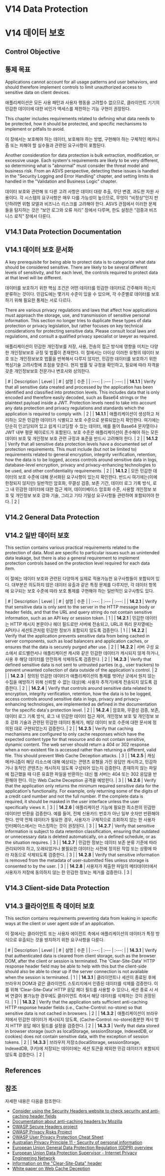 # V14 Data Protection
# V14 데이터 보호

## Control Objective
## 통제 목표

Applications cannot account for all usage patterns and user behaviors, and should therefore implement controls to limit unauthorized access to sensitive data on client devices.

애플리케이션은 모든 사용 패턴과 사용자 행동을 고려할수 없으므로, 클라이언트 기기의 민감한 데이터에 대한 비인가 엑세스를 제한하는 기능 구현이 권장된다.

This chapter includes requirements related to defining what data needs to be protected, how it should be protected, and specific mechanisms to implement or pitfalls to avoid.

이 장에서는 보호해야 하는 데이터, 보호해야 하는 방법, 구현해야 하는 구체적인 메커니즘 또는 피해야 할 실수들과 관련된 요구사항이 포함된다.

Another consideration for data protection is bulk extraction, modification, or excessive usage. Each system's requirements are likely to be very different, so determining what is "abnormal" must consider the threat model and business risk. From an ASVS perspective, detecting these issues is handled in the "Security Logging and Error Handling" chapter, and setting limits is handled in the "Validation and Business Logic" chapter.

데이터 보호와 관련해 또 다른 고려 사항은 데이터 대량 추출, 무단 변경, 과도한 자원 사용이다. 각 시스템의 요구사항은 매우 다를 가능성이 높으므로, 무엇이 "비정상"인지 판단하려면 위협 모델과 비즈니스 리스크를 고려해야 한다. ASVS 관점에서 이러한 문제들을 탐지하는 것은 “보안 로그와 오류 처리” 장에서 다루며, 한도 설정은 “검증과 비즈니스 로직” 장에서 다룬다.

## V14.1 Data Protection Documentation
## V14.1 데이터 보호 문서화


A key prerequisite for being able to protect data is to categorize what data should be considered sensitive. There are likely to be several different levels of sensitivity, and for each level, the controls required to protect data at that level will be different.

데이터를 보호하기 위한 핵심 조건은 어떤 데이터를 민감한 데이터로 간주해야 하는지 분류하는 것이다. 민감도에는 몇가지 수준이 있을 수 있으며, 각 수준별로 데이터를 보호하기 위해 필요한 통제는 서로 다르다.

There are various privacy regulations and laws that affect how applications must approach the storage, use, and transmission of sensitive personal information. This section no longer tries to duplicate these types of data protection or privacy legislation, but rather focuses on key technical considerations for protecting sensitive data. Please consult local laws and regulations, and consult a qualified privacy specialist or lawyer as required.

애플리케이션이 민감한 개인정보를 저장, 사용, 전송의 접근 방식에 영향을 미치는 다양한 개인정보보호 규정 및 법률이 존재한다. 이 절에서는 더이상 이러한 유형의 테이터 보호 또는 개인정보보호 법률을 반복해서 다루지 않지만, 민감한 데이터를 보호하기 위한 핵심기술 고려사항에 초점을 맞춘다. 현지 법률 및 규정을 확인하고, 필요에 따라 자격을 갖춘 개인정보보호 전문가나 변호사와 상의한다.

| # | Description | Level |
| # | 설명 | 수준 |
| :---: | :--- | :---: |
| **14.1.1** | Verify that all sensitive data created and processed by the application has been identified and classified into protection levels. This includes data that is only encoded and therefore easily decoded, such as Base64 strings or the plaintext payload inside a JWT. Protection levels need to take into account any data protection and privacy regulations and standards which the application is required to comply with. | 2 |
| **14.1.1** | 애플리케이션이 생성하고 처리하는 모든 민감한 데이터가 식별되고 보호 수준으로 분류되었는지 확인한다. 여기에는 단순히 인코딩되어 있고 쉽게 디코딩할 수 있는 데이터, 예를 들어 Base64 문자열이나 JWT 내부 평문 페이로드가 포함된다. 보호 수준은 애플리케이션이 준수해야 하는 모든 데이터 보호 및 개인정보 보호 관련 규정과 표준을 반드시 고려해야 한다. | 2 |
| **14.1.2** | Verify that all sensitive data protection levels have a documented set of protection requirements. This must include (but not be limited to) requirements related to general encryption, integrity verification, retention, how the data is to be logged, access controls around sensitive data in logs, database-level encryption, privacy and privacy-enhancing technologies to be used, and other confidentiality requirements. | 2 |
| **14.1.2** | 모든 민감한 데이터의 보호 수준에 대해 문서화된 요구사항이 있는지 확인한다. 반드시 여기에는(이에 한정되지 않지만) 일반적인 암호화, 무결성 검증, 보존 기간, 데이터 로그 기록 방식, 로그 내 민감한 데이터에 대한 접근 제어, 데이터베이스 암호화 수준, 사용할 개인정보 보호 및 개인정보 보호 강화 기술, 그리고 기타 기밀성 요구사항들 관련하여 포함되어야 한다. | 2 |

## V14.2 General Data Protection
## V14.2 일반 데이터 보호

This section contains various practical requirements related to the protection of data. Most are specific to particular issues such as unintended data leakage, but there is also a general requirement to implement protection controls based on the protection level required for each data item.

이 절에는 데이터 보호와 관련된 다양하게 실제로 적용가능한 요구사항들이 포함되어 있다. 대부분은 의도하지 않은 데이터 유출과 같은 특정 문제를 다루지만, 각 데이터 항목에 요구되는 보호 수준에 따라 보호 통제를 구현해야 하는 일반적인 요구사항도 있다.

| # | Description | Level |
| # | 설명 | 수준 |
| :---: | :--- | :---: |
| **14.2.1** | Verify that sensitive data is only sent to the server in the HTTP message body or header fields, and that the URL and query string do not contain sensitive information, such as an API key or session token. | 1 |
| **14.2.1** | 민감한 데이터는 HTTP 메시지 본문이나 헤더 필드로만 서버에 전송되고, URL과 쿼리 문자열에는 API키나 세션토큰처럼 민감한 정보가 포함되지 않도록 검증한다. | 1 |
| **14.2.2** | Verify that the application prevents sensitive data from being cached in server components, such as load balancers and application caches, or ensures that the data is securely purged after use. | 2 |
| **14.2.2** | 서버 구성 요소에서 로드밸런서나 애플리케이션 캐시와 같은 민감한 데이터가 캐시되지 않게 하거나, 사용 후 해당 데이터를 안전하게 삭제하도록 검증한다. | 2 |
| **14.2.3** | Verify that defined sensitive data is not sent to untrusted parties (e.g., user trackers) to prevent unwanted collection of data outside of the application's control. | 2 |
| **14.2.3** | 정의된 민감한 데이터가 애플리케이션의 통제를 벗어난 곳에서 원치 않는 수집을 예방하기 위해 신뢰할 수 없는 대상(예: 사용자 추적기)에게 전송되지 않도록 검증한다. | 2 |
| **14.2.4** | Verify that controls around sensitive data related to encryption, integrity verification, retention, how the data is to be logged, access controls around sensitive data in logs, privacy and privacy-enhancing technologies, are implemented as defined in the documentation for the specific data's protection level. | 2 |
| **14.2.4** | 암호화, 무결성 검증, 보존, 데이터 로그 기록 방식, 로그 내 민감한 데이터 접근 제어, 개인정보 보호 및 개인정보 보호 강화 기술과 관련된 민감한 데이터 통제가, 해당 데이터 보호 수준에 대한 문서에 정의된 대로 구현되었는지 검증한다. | 2 |
| **14.2.5** | Verify that caching mechanisms are configured to only cache responses which have the expected content type for that resource and do not contain sensitive, dynamic content. The web server should return a 404 or 302 response when a non-existent file is accessed rather than returning a different, valid file. This should prevent Web Cache Deception attacks. | 3 |
| **14.2.5** | 캐싱 메커니즘이 해당 리소스에 대해 예상되는 콘텐츠 유형을 가진 응답만 캐시하고, 민감하거나 동적인 콘텐츠는 캐시하지 않도록 구성되어 있는지 검증한다. 존재하지 않는 파일에 접근했을 때 다른 유효한 파일을 반환하는 대신 웹 서버는 404 또는 302 응답을 반환해야 한다. 이는 Web Cache Deception  공격을 예방한다. | 3 |
| **14.2.6** | Verify that the application only returns the minimum required sensitive data for the application's functionality. For example, only returning some of the digits of a credit card number and not the full number. If the complete data is required, it should be masked in the user interface unless the user specifically views it. | 3 |
| **14.2.6** | 애플리케이션 기능에 필요한 최소한의 민감한 데이터만 반환을 검증한다. 예를 들어, 전체 신용카드 번호가 아닌 일부 숫자만 반환해야 한다. 만약 전체 데이터가 필요한 경우, 사용자가 구체적으로 조회하지 않는 한 사용자 인터페이스에서는 마스킹하는 것이 권장된다. | 3 |
| **14.2.7** | Verify that sensitive information is subject to data retention classification, ensuring that outdated or unnecessary data is deleted automatically, on a defined schedule, or as the situation requires. | 3 |
| **14.2.7** | 민감한 정보는 데이터 보존 분류 기준에 따라 관리되어야 하고, 오래되었거나 불필요한 데이터는 사전에 정의된 작업 또는 상황에 따라 자동으로 삭제되도록 검증한다. | 3 |
| **14.2.8** | Verify that sensitive information is removed from the metadata of user-submitted files unless storage is consented to by the user. | 3 |
| **14.2.8** | 사용자가 제출한 파일의 메타데이터에서 사용자가 저장에 동의하지 않는 한 민감한 정보는 제거를 검증한다. | 3 |

## V14.3 Client-side Data Protection
## V14.3 클라이언트 측 데이터 보호

This section contains requirements preventing data from leaking in specific ways at the client or user agent side of an application.

이 절에서는 클라이언트 또는 사용자 에이전트 측에서 애플리케이션의 데이터가 특정 방식으로 유출되는 것을 방지하기 위한 요구사항을 다룬다.

| # | Description | Level |
| # | 설명 | 수준 |
| :---: | :--- | :---: |
| **14.3.1** | Verify that authenticated data is cleared from client storage, such as the browser DOM, after the client or session is terminated. The 'Clear-Site-Data' HTTP response header field may be able to help with this but the client-side should also be able to clear up if the server connection is not available when the session is terminated. | 1 |
| **14.3.1** | 클라이언트나 세션이 종료된 후에 브라우저 DOM과 같은 클라이언트 스토리지에서 인증된 데이터를 삭제를 검증한다. 이를 위해 ‘Clear-Site-Data’ HTTP 응답 헤더 필드를 사용할 수 있으나, 세션 종료 시 서버 연결이 불가능한 경우에도 클라이언트 측에서 해당 데이터를 삭제하는 것이 권장된다. | 1 |
| **14.3.2** | Verify that the application sets sufficient anti-caching HTTP response header fields (i.e., Cache-Control: no-store) so that sensitive data is not cached in browsers. | 2 |
| **14.3.2** | 애플리케이션이 브라우저에서 민감한 데이터가 캐시되지 않도록, (Cache-Control: no-store)충분한 캐시 방지 HTTP 응답 헤더 필드를 설정을 검증한다. | 2 |
| **14.3.3** | Verify that data stored in browser storage (such as localStorage, sessionStorage, IndexedDB, or cookies) does not contain sensitive data, with the exception of session tokens. | 2 |
| **14.3.3** | 브라우저 저장소(localStorage, sessionStorage, IndexedDB, 쿠키)에 저장되는 데이터에는 세션 토큰을 제외한 민감 데이터가 포함되지 않도록 검증한다. | 2 |

## References
## 참조

자세한 내용은 다음을 참조한다:

* [Consider using the Security Headers website to check security and anti-caching header fields](https://securityheaders.com/)
* [Documentation about anti-caching headers by Mozilla](https://developer.mozilla.org/en-US/docs/Web/HTTP/Caching)
* [OWASP Secure Headers project](https://owasp.org/www-project-secure-headers/)
* [OWASP Privacy Risks Project](https://owasp.org/www-project-top-10-privacy-risks/)
* [OWASP User Privacy Protection Cheat Sheet](https://cheatsheetseries.owasp.org/cheatsheets/User_Privacy_Protection_Cheat_Sheet.html)
* [Australian Privacy Principle 11 - Security of personal information](https://www.oaic.gov.au/privacy/australian-privacy-principles/australian-privacy-principles-guidelines/chapter-11-app-11-security-of-personal-information)
* [European Union General Data Protection Regulation (GDPR) overview](https://www.edps.europa.eu/data-protection_en)
* [European Union Data Protection Supervisor - Internet Privacy Engineering Network](https://www.edps.europa.eu/data-protection/ipen-internet-privacy-engineering-network_en)
* [Information on the "Clear-Site-Data" header](https://developer.mozilla.org/en-US/docs/Web/HTTP/Headers/Clear-Site-Data)
* [White paper on Web Cache Deception](https://www.blackhat.com/docs/us-17/wednesday/us-17-Gil-Web-Cache-Deception-Attack-wp.pdf)
